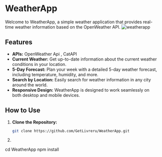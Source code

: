  # WeatherApp

Welcome to WeatherApp, a simple weather application that provides real-time weather information based on the OpenWeather API.
![weatherapp](https://github.com/GetLivreru/WeatherApp/assets/110306539/3551fa6a-0c33-400e-b399-e19f0ccf0827)

## Features
- **APIs:** OpenWeather Api , CatAPI
- **Current Weather:** Get up-to-date information about the current weather conditions in your location.
- **5-Day Forecast:** Plan your week with a detailed 5-day weather forecast, including temperature, humidity, and more.
- **Search by Location:** Easily search for weather information in any city around the world.
- **Responsive Design:** WeatherApp is designed to work seamlessly on both desktop and mobile devices.

## How to Use

1. **Clone the Repository:**
   ```bash
   git clone https://github.com/GetLivreru/WeatherApp.git
2.
cd WeatherApp
npm install
